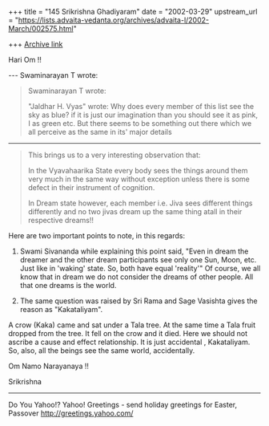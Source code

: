 +++
title = "145 Srikrishna Ghadiyaram"
date = "2002-03-29"
upstream_url = "https://lists.advaita-vedanta.org/archives/advaita-l/2002-March/002575.html"

+++
[Archive link](https://lists.advaita-vedanta.org/archives/advaita-l/2002-March/002575.html)

Hari Om !!

--- Swaminarayan T <tvswaminarayan at YAHOO.COM> wrote:
>
>
>   Swaminarayan T <tvswaminarayan at YAHOO.COM> wrote:
>
>   "Jaldhar H. Vyas" <jaldhar at BRAINCELLS.COM> wrote:
> Why does every member of this list see
> the sky as blue? if it is just our imagination than
> you should see it as
> pink, I as green etc. But there seems to be
> something out there which
> we all perceive as the same in its' major details
>
>
--------------------------------------------------------------------------------------
>
> This brings us to a very interesting observation
> that:
>
> In the Vyavahaarika State every body sees the things
> around them very much in the same way without
> exception unless there is some defect in their
> instrument of cognition.
>
> In Dream state however, each member  i.e. Jiva  sees
> different things differently and no two jivas dream
> up the same thing atall in their respective dreams!!
>

Here are two important points to note, in this
regards:

1. Swami Sivananda while explaining this point said,
"Even in dream  the dreamer and the other dream
participants see only one Sun, Moon, etc. Just like in
'waking' state. So, both have equal 'reality'"
 Of course, we all know that in dream we do not
consider the dreams of other people. All that one
dreams is the world.

2. The same question was raised by Sri Rama and Sage
Vasishta gives the reason as "Kakataliyam".

A crow (Kaka) came and sat under a Tala tree. At the
same time a Tala fruit dropped from the tree. It fell
on the crow and it died. Here we should not ascribe a
cause and effect relationship. It is just accidental ,
Kakataliyam. So, also, all the beings see the same
world, accidentally.

Om Namo Narayanaya !!

Srikrishna


__________________________________________________
Do You Yahoo!?
Yahoo! Greetings - send holiday greetings for Easter, Passover
http://greetings.yahoo.com/


